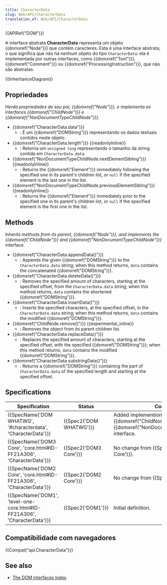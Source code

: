 ```yaml
---
title: CharacterData
slug: Web/API/CharacterData
translation_of: Web/API/CharacterData
---
```

{{APIRef("DOM")}}

A interface abstrata **CharacterData** representa um objeto {{domxref("Node")}} que contém caracteres. Esta é uma interface abstrata, o que significa que não há nenhum objeto do tipo `CharacterData`: ela é implementada por outras interfaces, como {{domxref("Text")}}, {{domxref("Comment")}} ou {{domxref("ProcessingInstruction")}}, que não são abstratas.

{{InheritanceDiagram}}

## Propriedades

_Herda propriedades de seu pai, {{domxref("Node")}}, e implementa as interfaces {{domxref("ChildNode")}} e {{domxref("NonDocumentTypeChildNode")}}._

- {{domxref("CharacterData.data")}}
  - : É um {{domxref("DOMString")}} representando os dados textuais contidos neste objeto.
- {{domxref("CharacterData.length")}} {{readonlyInline}}
  - : Retorna um `unsigned long` representando o tamanho da string contida em `CharacterData.data`.
- {{domxref("NonDocumentTypeChildNode.nextElementSibling")}} {{readonlyInline}}
  - : Returns the {{domxref("Element")}} immediately following the specified one in its parent's children list, or `null` if the specified element is the last one in the list.
- {{domxref("NonDocumentTypeChildNode.previousElementSibling")}} {{readonlyInline}}
  - : Returns the {{domxref("Element")}} immediately prior to the specified one in its parent's children list, or `null` if the specified element is the first one in the list.

## Methods

_Inherits methods from its parent, {{domxref("Node")}}, and implements the {{domxref("ChildNode")}} and {{domxref("NonDocumentTypeChildNode")}}_ interface.

- {{domxref("CharacterData.appendData()")}}
  - : Appends the given {{domxref("DOMString")}} to the `CharacterData.data` string; when this method returns, `data` contains the concatenated {{domxref("DOMString")}}.
- {{domxref("CharacterData.deleteData()")}}
  - : Removes the specified amount of characters, starting at the specified offset, from the `CharacterData.data` string; when this method returns, `data` contains the shortened {{domxref("DOMString")}}.
- {{domxref("CharacterData.insertData()")}}
  - : Inserts the specified characters, at the specified offset, in the `CharacterData.data` string; when this method returns, `data` contains the modified {{domxref("DOMString")}}.
- {{domxref("ChildNode.remove()")}} {{experimental_inline}}
  - : Removes the object from its parent children list.
- {{domxref("CharacterData.replaceData()")}}
  - : Replaces the specified amount of characters, starting at the specified offset, with the specified {{domxref("DOMString")}}; when this method returns, `data` contains the modified {{domxref("DOMString")}}.
- {{domxref("CharacterData.substringData()")}}
  - : Returns a {{domxref("DOMString")}} containing the part of `CharacterData.data` of the specified length and starting at the specified offset.

## Specifications

| Specification                                                                                    | Status                           | Comment                                                                                                                        |
| ------------------------------------------------------------------------------------------------ | -------------------------------- | ------------------------------------------------------------------------------------------------------------------------------ |
| {{SpecName('DOM WHATWG', '#characterdata', 'CharacterData')}}                 | {{Spec2('DOM WHATWG')}} | Added implemention of the {{domxref("ChildNode")}} and {{domxref("NonDocumentTypeChildNode")}} interface. |
| {{SpecName('DOM3 Core', 'core.html#ID-FF21A306', 'CharacterData')}}         | {{Spec2('DOM3 Core')}}     | No change from {{SpecName('DOM2 Core')}}.                                                                               |
| {{SpecName('DOM2 Core', 'core.html#ID-FF21A306', 'CharacterData')}}         | {{Spec2('DOM2 Core')}}     | No change from {{SpecName('DOM1')}}.                                                                                   |
| {{SpecName('DOM1', 'level-one-core.html#ID-FF21A306', 'CharacterData')}} | {{Spec2('DOM1')}}         | Initial definition.                                                                                                            |

## Compatibilidade com navegadores

{{Compat("api.CharacterData")}}

## See also

- [The DOM interfaces index](/pt-BR/docs/DOM/DOM_Reference).
